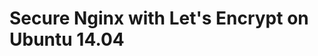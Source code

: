 # Secure Nginx with Let's Encrypt on Ubuntu 14.04

<script type="text/javascript" src="../js/general.js"></script>

